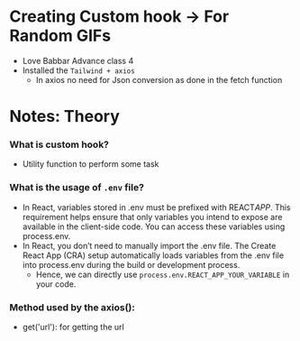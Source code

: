 # Creating Custom hook -> For Random GIFs

- Love Babbar Advance class 4
- Installed the `Tailwind + axios`
  - In axios no need for Json conversion as done in the fetch function

# Notes: Theory

### What is custom hook?

- Utility function to perform some task

### What is the usage of `.env` file?

- In React, variables stored in .env must be prefixed with REACT*APP*. This requirement helps ensure that only variables you intend to expose are available in the client-side code. You can access these variables using process.env.
- In React, you don’t need to manually import the .env file. The Create React App (CRA) setup automatically loads variables from the .env file into process.env during the build or development process.
  - Hence, we can directly use `process.env.REACT_APP_YOUR_VARIABLE` in your code.

### Method used by the axios():

- get('url'): for getting the url
